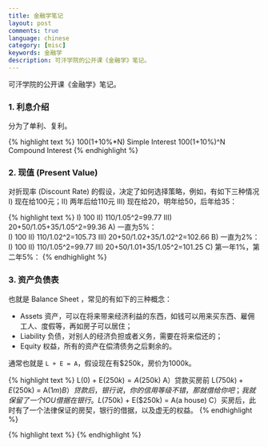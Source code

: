 ```yaml
---
title: 金融学笔记
layout: post
comments: true
language: chinese
category: [misc]
keywords: 金融学
description: 可汗学院的公开课《金融学》笔记。
---
```


可汗学院的公开课《金融学》笔记。

<!-- more -->

### 1. 利息介绍

分为了单利、复利。

{% highlight text %}
100(1+10%*N)   Simple Interest
100(1+10%)^N   Compound Interest
{% endhighlight %}

### 2. 现值 (Present Value)

对折现率 (Discount Rate) 的假设，决定了如何选择策略，例如，有如下三种情况 I) 现在给100元；II) 两年后给110元 III) 现在给20，明年给50，后年给35：

<!--
Net Present Value  净现金量
Discounted Cash Value  净现值
-->

{% highlight text %}
I) 100  II) 110/1.05^2=99.77  III) 20+50/1.05+35/1.05^2=99.36     A) 一直为5%：          
I) 100  II) 110/1.02^2=105.73 III) 20+50/1.02+35/1.02^2=102.66    B) 一直为2%：          
I) 100  II) 110/1.05^2=99.77  III) 20+50/1.01+35/1.05^2=101.25    C) 第一年1%，第二年5%：
{% endhighlight %}

### 3. 资产负债表

也就是 Balance Sheet ，常见的有如下的三种概念：

* Assets 资产，可以在将来带来经济利益的东西，如钱可以用来买东西、雇佣工人、度假等，再如房子可以居住；
* Liability 负债，对别人的经济负担或者义务，需要在将来偿还的；
* Equity 权益，所有的资产在偿清债务之后剩余的。

通常也就是 `L + E = A`，假设现在有$250k，房价为1000k。

{% highlight text %}
    L(0) + E($250k) = A($250k)    A）贷款买房前
L($750k) + E($250k) = A($1m)      B）贷款后，银行说，你的信用等级不错，那就借给你吧；我就保留了一个IOU借据在银行。
L($750k) + E($250k) = A(a house)  C）买房后，此时有了一个法律保证的房契，银行的借据，以及虚无的权益。
{% endhighlight %}

{% highlight text %}
{% endhighlight %}
